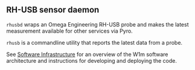 ## RH-USB sensor daemon

`rhusbd` wraps an Omega Engineering RH-USB probe and makes the latest measurement available for other services via Pyro.

`rhusb` is a commandline utility that reports the latest data from a probe.

See [Software Infrastructure](https://github.com/warwick-one-metre/docs/wiki/Software-Infrastructure) for an overview of the W1m software architecture and instructions for developing and deploying the code.
